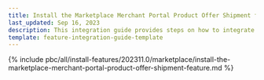 ```yaml
---
title: Install the Marketplace Merchant Portal Product Offer Shipment feature
last_updated: Sep 16, 2023
description: This integration guide provides steps on how to integrate the Marketplace Merchant Portal Product Offer Shipment feature into a Spryker project.
template: feature-integration-guide-template
---
```


{% include pbc/all/install-features/202311.0/marketplace/install-the-marketplace-merchant-portal-product-offer-shipment-feature.md %} <!-- To edit, see /_includes/pbc/all/install-features/202311.0/marketplace/install-the-marketplace-merchant-portal-product-offer-shipment-feature.md -->
